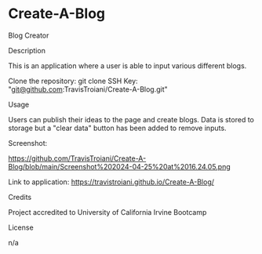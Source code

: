 # Create-A-Blog

Blog Creator

Description

This is an application where a user is able to input various different blogs. 


Clone the repository: git clone SSH Key: "git@github.com:TravisTroiani/Create-A-Blog.git"

Usage

Users can publish their ideas to the page and create blogs. Data is stored to storage but a "clear data" button has been added to remove inputs. 


Screenshot:

https://github.com/TravisTroiani/Create-A-Blog/blob/main/Screenshot%202024-04-25%20at%2016.24.05.png

Link to application: https://travistroiani.github.io/Create-A-Blog/

Credits

Project accredited to University of California Irvine Bootcamp

License

n/a

